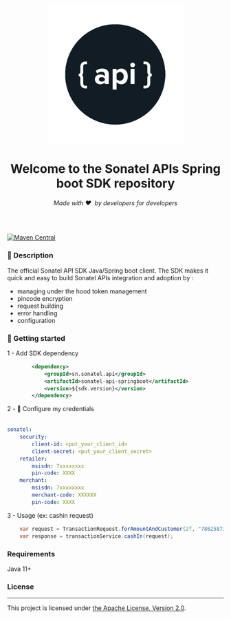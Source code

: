 <div align="center">
  <img src="assets/logo-api.png" alt="Sonatel API" width="320">
  <h1>Welcome to the Sonatel APIs Spring boot SDK repository</h1>
  <h6>Made with ❤️ &nbsp;by developers for developers</h6>
</div>
<br>

[![Maven Central](https://maven-badges.herokuapp.com/maven-central/sn.sonatel.api/sonatel-api-springboot/badge.svg?style=plastic)](https://maven-badges.herokuapp.com/maven-central/sn.sonatel.api/sonatel-api-springboot)

### 📃 Description

The official Sonatel API SDK Java/Spring boot client.
The SDK makes it quick and easy to build Sonatel APIs integration and adoption by :

- managing under the hood token management
- pincode encryption
- request building
- error handling
- configuration

### 🚀 Getting started

1 - Add SDK dependency

```xml
        <dependency>
            <groupId>sn.sonatel.api</groupId>
            <artifactId>sonatel-api-springboot</artifactId>
            <version>${sdk.version}</version>
        </dependency>
```

2 - 🔑 Configure my credentials

```yaml

sonatel:
    security:
        client-id: <put_your_client_id>
        client-secret: <put_your_client_secret>
    retailer:
        msisdn: 7xxxxxxxx
        pin-code: XXXX
    merchant:
        msisdn: 7xxxxxxxx
        merchant-code: XXXXXX
        pin-code: XXXX
```

3 - Usage (ex: cashin request)

```java
    var request = TransactionRequest.forAmountAndCustomer(2f, "786258731");
    var response = transactionService.cashIn(request);
```

### Requirements

Java 11+

### License

-------
This project is licensed under [the Apache License, Version 2.0](https://www.apache.org/licenses/LICENSE-2.0).